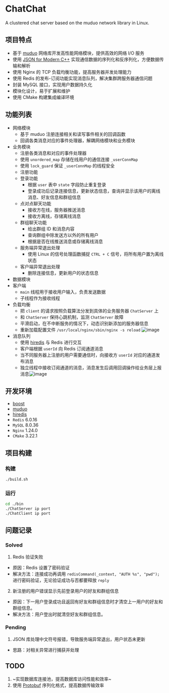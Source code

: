 # ChatChat

A clustered chat server based on the muduo network library in Linux.

## 项目特点

- 基于 [muduo](https://github.com/chenshuo/muduo) 网络库开发高性能网络模块，提供高效的网络 I/O 服务
- 使用 [JSON for Modern C++](https://github.com/nlohmann/json) 实现通信数据的序列化和反序列化，方便数据传输和解析
- 使用 Nginx 的 TCP 负载均衡功能，提高服务器并发处理能力
- 使用 Redis 的发布-订阅功能实现消息队列，解决集群跨服务器通信问题
- 封装 MySQL 接口，实现用户数据持久化
- 模块化设计，易于扩展和维护
- 使用 CMake 构建集成编译环境

## 功能列表
- 网络模块
  - 基于 muduo 注册连接相关和读写事件相关的回调函数
  - 回调各类消息对应的事件处理器，解耦网络模块和业务模块
- 业务模块
  - 注册各类消息和对应的事件处理器
  - 使用 `unordered_map` 存储在线用户的通信连接 `_userConnMap`
  - 使用 `lock_guard` 保证 `_userConnMap` 的线程安全
  - 注册功能
  - 登录功能
    - 根据 `user` 表中 `state` 字段防止重复登录
    - 登录成功后记录连接信息，更新状态信息，查询并显示该用户的离线消息、好友信息和群组信息
  - 点对点聊天功能
    - 接收方在线，服务器推送消息
    - 接收方离线，存储离线消息
  - 群组聊天功能
    - 给出群组 ID 和消息内容
    - 查询群组中除发送方以外的所有用户
    - 根据是否在线推送消息或存储离线消息
  - 服务端异常退出处理
    - 使用 Linux 的信号处理函数捕捉 `CTRL + C` 信号，将所有用户置为离线状态
  - 客户端异常退出处理
    - 删除连接信息，更新用户的状态信息
- 数据模块
- 客户端
  - `main` 线程用于接收用户输入，负责发送数据
  - 子线程作为接收线程
- 负载均衡
  - 把 `client` 的请求按照负载算法分发到具体的业务服务器 `ChatServer` 上
  - 和 `ChatServer` 保持心跳机制，监测 `ChatServer` 故障
  - 平滑启动，在不中断服务的情况下，动态识别新添加的服务器信息
  - 重新加载配置文件 `/usr/local/nginx/sbin/nginx -s reload` ![image](https://github.com/TroyePlus/ChatChat/assets/45449485/061f5a22-4ea0-4357-a8f9-62239c68306e)
- 消息队列
  - 使用 [hiredis](https://github.com/redis/hiredis) 与 Redis 进行交互
  - 客户端根据 `userId` 向 Redis 订阅通道消息
  - 当不同服务器上注册的用户需要通信时，向接收方 `userId` 对应的通道发布消息
  - 独立线程中接收订阅通道的消息，消息发生后调用回调操作给业务层上报消息![image](https://github.com/TroyePlus/ChatChat/assets/45449485/fb706c92-d8d6-4fa8-befe-524eee098c7f)
    
## 开发环境

- [boost](https://www.boost.org/)
- [muduo](https://github.com/chenshuo/muduo)
- [hiredis](https://github.com/redis/hiredis)
- `Redis`  6.0.16
- `MySQL`  8.0.36
- `Nginx`  1.24.0
- `CMake`  3.22.1

## 项目构建

### 构建

```bash
./build.sh
```

### 运行

```bash
cd ./bin
./ChatServer ip port
./ChatClient ip port
```

## 问题记录

### Solved

1. Redis 验证失败
  - 原因：Redis 设置了密码验证
  - 解决方法：连接成功再调用 `redisCommand(_context, "AUTH %s", "pwd");` 进行密码验证，无论验证成功与否都要释放 `reply`
2. 新注册的用户错误显示先前登录用户的好友和群组信息
  - 原因：下一用户登录成功且返回有好友和群组信息时才清空上一用户的好友和群组信息。
  - 解决方法：用户登出时就清空好友和群组信息。

### Pending

1. JSON 库处理中文符号报错，导致服务端异常退出，用户状态未更新
 - 思路：对相关异常进行捕获并处理

## TODO

1. ~实现数据库连接池，提高数据库访问性能和效率~
2. 使用 [Protobuf](https://github.com/protocolbuffers/protobuf) 序列化格式，提高数据传输效率

